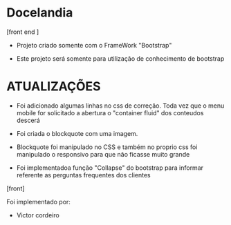 # Docelandia

[front end ]

- Projeto criado somente com o FrameWork "Bootstrap"

- Este projeto será somente para utilização de conhecimento de bootstrap

# ATUALIZAÇÕES

- Foi adicionado algumas linhas no css de correção. Toda vez que o menu mobile for solicitado a abertura o "container fluid" dos conteudos descerá

- Foi criada o blockquote com uma imagem.

- Blockquote foi manipulado no CSS e também no proprio css foi manipulado o responsivo para que não ficasse muito grande

- Foi implementadoa função "Collapse" do bootstrap para informar referente as perguntas frequentes dos clientes

[front]

Foi implementado por:

- Victor cordeiro
